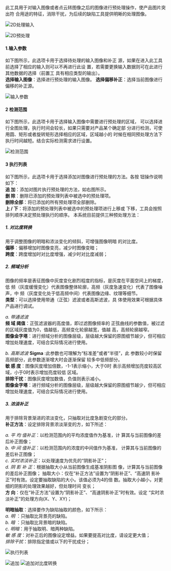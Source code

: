 
此工具用于对输入图像或者点云转图像之后的图像进行预处理操作，使产品图片突出符
合用途的特征，消除干扰，为后续的缺陷工具提供明晰的处理图像。

![2D处理输入](image-4.png)

![2D预处理](image-5.png)

#### 1.输入参数 
如下图所示，此选项卡用于选择待处理的输入图像和补正
源，如果在进入此工具前选择了相应的输入则可以不再进行此设
置，若需要更换输入数据则可在此进行其他数据的选择（前置工
具有相应类型的输出）。<br> 
**选择输入图像**：选择进行预处理的输入图像。 
**选择偏移补正**：选择当前图像进行偏移的补正源。

![输入参数](image-6.png)

#### 2 检测范围 
如下图所示，此选项卡用于选择输入图像中需要进行预处理的区域，
可以选择进行全图处理，执行时间会较长，如果只需要对产品某个确定部
分进行检测，可使用圆、矩形或者旋转矩形选择相应的区域，区域越小的
时候在相同预处理方法下执行时间越短。结合实际检测需求进行设置。

![检测范围](image-7.png)

#### 3 执行列表 
如下图所示，此选项卡用于选择添加对图像进行预处理的方法。各按
钮操作说明如下： <br>
**追    加**：添加对图片执行预处理的方法，如右图所示。<br> 
**删    除**：删除已添加的预处理列表中被选中的预处理项。 <br>
**删除全部**：将已添加的所有预处理项全部删除。 <br>
**上  / 下**：将添加的预处理列表中被选中的预处理项进行上移或
下移，工具会按照排列顺序决定预处理执行的顺序。 
本系统目前提供三种预处理方法： 
##### 1. 对比度转换 
用于调整图像的明暗和浓淡变化的倾斜，可增强图像明暗
的对比度。<br> 
**偏移**：偏移增加时图像变亮，减少时图像变暗； <br>
**跨度**：跨度增加时对比度增强，减少时对比度减弱； 
##### 2. 频域分析
图像的频率是表征图像中灰度变化剧烈程度的指标，是灰度在平面空间上的梯度，低
频（灰度缓慢变化）代表图像整体轮廓，高频（灰度急速变化）代表了图像噪声，中
频（灰度变化处于低高频中间）代表图像边缘、纹理等细节。<br> 
**类型**：可以选择使用带通（正弦）滤波或者高斯滤波，具
体使用效果可根据具体产品进行调试。

*a. 带通滤波*<br>
**频 域 阈值**：正弦滤波器的高度值，即过滤图像频率的
正弦曲线的参数值，被过滤的区域灰度值为0，值越低，高频变化轮廓越宽，值越
高，高频轮廓越窄。 <br>
**图像金字塔**：进行频域分析的图像层级，层级越大保留的原图细节越少，但可相应
增加处理速度，可结合实际情况进行使用。 

*b. 高斯滤波*
**Sigma**  :此参数也可理解为“标准差”或者“半径”，此
参数较小时保留高频部分，此参数逐渐增大时会逐渐保留
较多中低频部分。 <br>
**敏 感 度**：图像灰度增加倍数，-1-1表示缩小，大于0时
表示高频增加亮度较高区域，小于0时表示增加亮度较低
区域。 <br>
**排除干扰**：图像灰度增加数值，负值则表示减小。<br> 
**图像金字塔**：进行频域分析的图像层级，层级越大保留的原图细节越少，但可相应
增加处理速度，可结合实际情况进行使用。 

##### 3. 浓淡补正 
用于排除背景渐进的浓淡变化，只抽取对比度急剧变化的部分。 <br>
**补正方法**：设定排除背景浓淡渐变的方，如下所述：

*a. 平 均 值补正*：以检测范围内的平均浓度值作为基准，计
算其与当前图像的差后补正图像；<br>
*b. 中 间 值补正*：以检测范围内的浓度的中间值作为基准，
计算其与当前图像的差后补正图像； <br>
*c. 实时浓淡补正*：以处理速度为优先的“阴影补正”； <br>
*d. 阴 影  补 正*：根据抽取大小从当前图像生成基准阴影图
像，计算其与当前图像的差后补正图像； 
抽取大小：仅在“补正方法”设置为“阴影补正”、“高速阴
影补正”时有效。设定要抽取缺陷的大小。该值必须为4的倍
数。抽取大小越小，对更细的阴影的处理效果越好，但处理时间
变长； <br>
**方    向**：仅在“补正方法”设置为“阴影补正”、“高速阴影补正”时有效。设定
“实时浓淡补正”的处理方向(X、Y、XY)；<br>

**明暗抽取**：选择要作为缺陷抽取的颜色，如下所示： <br>
*a. 明*  ：只抽取比背景亮的缺陷。<br> 
*b. 暗*  ：只抽取比背景暗的缺陷。 <br>
*c. 明暗*：用于抽取明、暗两种缺陷。<br> 
*敏 感 度*：对补正后的图像设定增益。如果要提高对比度，请设定更大值； <br>
*排除干扰*：排除指定值或以下的干扰成分； 

![执行列表](image-8.png)

![追加](image-9.png)
![追加对比度转换](image-10.png)